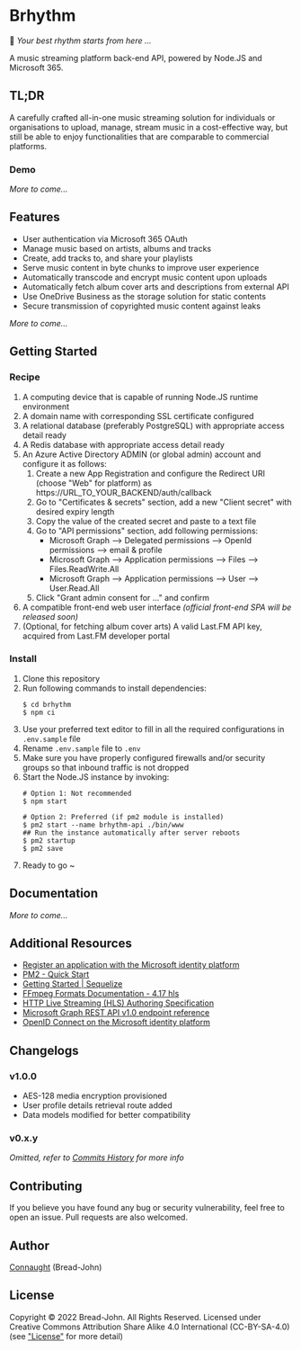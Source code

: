 # Brhythm
🎵 _Your best rhythm starts from here ..._

A music streaming platform back-end API, powered by Node.JS and Microsoft 365.

## TL;DR
A carefully crafted all-in-one music streaming solution for individuals or organisations to upload, manage, stream music in a cost-effective way, but still be able to enjoy functionalities that are comparable to commercial platforms.
### Demo
_More to come..._

## Features
- User authentication via Microsoft 365 OAuth
- Manage music based on artists, albums and tracks
- Create, add tracks to, and share your playlists
- Serve music content in byte chunks to improve user experience
- Automatically transcode and encrypt music content upon uploads
- Automatically fetch album cover arts and descriptions from external API
- Use OneDrive Business as the storage solution for static contents
- Secure transmission of copyrighted music content against leaks

_More to come..._

## Getting Started
### Recipe
1. A computing device that is capable of running Node.JS runtime environment
2. A domain name with corresponding SSL certificate configured
3. A relational database (preferably PostgreSQL) with appropriate access detail ready
4. A Redis database with appropriate access detail ready
5. An Azure Active Directory ADMIN (or global admin) account and configure it as follows:
   1. Create a new App Registration and configure the Redirect URI (choose "Web" for platform) as https://URL_TO_YOUR_BACKEND/auth/callback
   2. Go to "Certificates & secrets" section, add a new "Client secret" with desired expiry length
   3. Copy the value of the created secret and paste to a text file
   4. Go to "API permissions" section, add following permissions:
      - Microsoft Graph --> Delegated permissions --> OpenId permissions --> email & profile
      - Microsoft Graph --> Application permissions --> Files --> Files.ReadWrite.All
      - Microsoft Graph --> Application permissions --> User --> User.Read.All
   5. Click "Grant admin consent for ..." and confirm
6. A compatible front-end web user interface _(official front-end SPA will be released soon)_
7. (Optional, for fetching album cover arts) A valid Last.FM API key, acquired from Last.FM developer portal

### Install
1. Clone this repository
2. Run following commands to install dependencies:
   ```
   $ cd brhythm
   $ npm ci
   ```
3. Use your preferred text editor to fill in all the required configurations in `.env.sample` file
4. Rename `.env.sample` file to `.env`
5. Make sure you have properly configured firewalls and/or security groups so that inbound traffic is not dropped
6. Start the Node.JS instance by invoking:
   ```
   # Option 1: Not recommended
   $ npm start

   # Option 2: Preferred (if pm2 module is installed)
   $ pm2 start --name brhythm-api ./bin/www
   ## Run the instance automatically after server reboots
   $ pm2 startup
   $ pm2 save
   ```
7. Ready to go ~

## Documentation
_More to come..._

## Additional Resources
- [Register an application with the Microsoft identity platform](https://docs.microsoft.com/en-us/azure/active-directory/develop/quickstart-register-app)
- [PM2 - Quick Start](https://pm2.keymetrics.io/docs/usage/quick-start/)
- [Getting Started | Sequelize](https://sequelize.org/docs/v6/getting-started/)
- [FFmpeg Formats Documentation - 4.17 hls](https://ffmpeg.org/ffmpeg-formats.html#hls-2)
- [HTTP Live Streaming (HLS) Authoring Specification](https://developer.apple.com/documentation/http_live_streaming/http_live_streaming_hls_authoring_specification_for_apple_devices)
- [Microsoft Graph REST API v1.0 endpoint reference](https://docs.microsoft.com/en-us/graph/api/overview?view=graph-rest-1.0)
- [OpenID Connect on the Microsoft identity platform](https://docs.microsoft.com/en-us/azure/active-directory/develop/v2-protocols-oidc)

## Changelogs
### v1.0.0
- AES-128 media encryption provisioned
- User profile details retrieval route added
- Data models modified for better compatibility

### v0.x.y
_Omitted, refer to [Commits History](https://github.com/Bread-John/brhythm/commits/main) for more info_

## Contributing
If you believe you have found any bug or security vulnerability, feel free to open an issue. Pull requests are also welcomed.

## Author
[Connaught](https://johnnybread.com) (Bread-John)

## License
Copyright &copy; 2022 Bread-John. All Rights Reserved.
Licensed under Creative Commons Attribution Share Alike 4.0 International (CC-BY-SA-4.0) (see ["License"](/LICENSE) for more detail)
